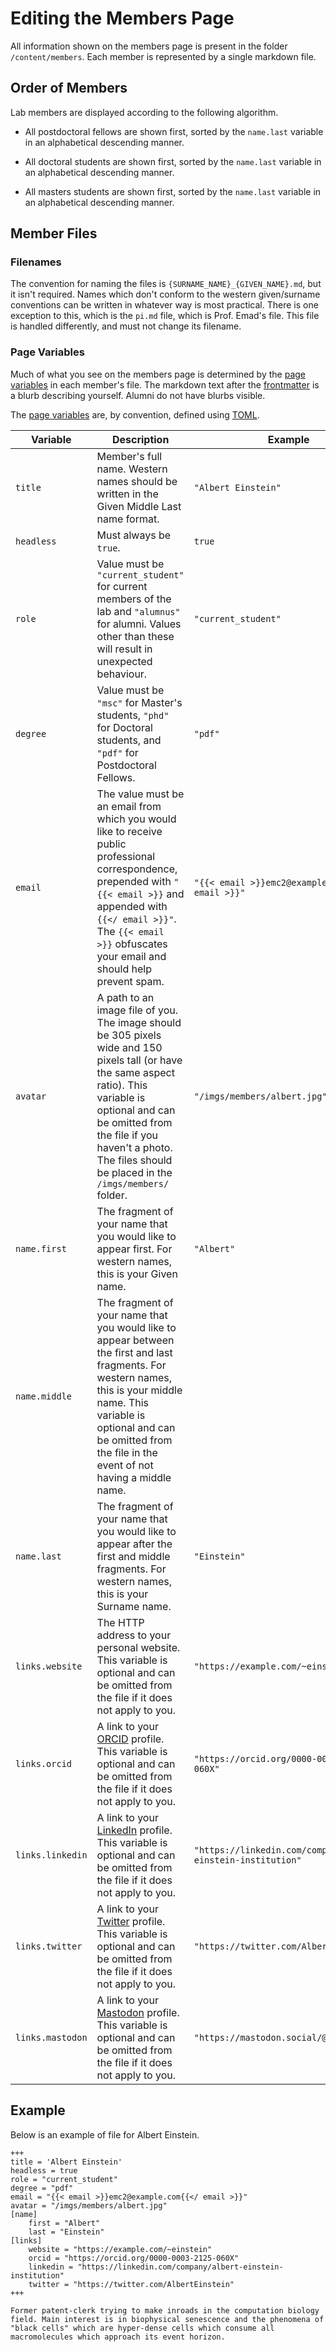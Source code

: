 # Editing the Members Page

All information shown on the members page is present in the folder `/content/members`. Each member is represented by a single markdown file.

## Order of Members 
Lab members are displayed according to the following algorithm.

- All postdoctoral fellows are shown first, sorted by the `name.last` variable in an alphabetical descending manner.

- All doctoral students are shown first, sorted by the `name.last` variable in an alphabetical descending manner.

- All masters students are shown first, sorted by the `name.last` variable in an alphabetical descending manner.

## Member Files

### Filenames
The convention for naming the files is `{SURNAME_NAME}_{GIVEN_NAME}.md`, but it isn't required. Names which don't conform to the western given/surname conventions can be written in whatever way is most practical. There is one exception to this, which is the `pi.md` file, which is Prof. Emad's file. This file is handled differently, and must not change its filename.

### Page Variables
Much of what you see on the members page is determined by the [page variables](https://gohugo.io/variables/page/) in each member's file. The markdown text after the [frontmatter](https://gohugo.io/content-management/front-matter/) is a blurb describing yourself. Alumni do not have blurbs visible.

The [page variables](https://gohugo.io/variables/page/) are, by convention, defined using [TOML](https://toml.io/en/).

|Variable|Description|Example|
|--------|-----------|-------|
|`title` |Member's full name. Western names should be written in the Given Middle Last name format.|`"Albert Einstein"`|
|`headless`|Must always be `true`.|`true`|
|`role`|Value must be `"current_student"` for current members of the lab and `"alumnus"` for alumni. Values other than these will result in unexpected behaviour.|`"current_student"`|
|`degree`|Value must be `"msc"` for Master's students, `"phd"` for Doctoral students, and `"pdf"` for Postdoctoral Fellows.|`"pdf"`|
|`email`|The value must be an email from which you would like to receive public professional correspondence, prepended with `"{{< email >}}` and appended with `{{</ email >}}"`. The `{{< email >}}` obfuscates your email and should help prevent spam.|`"{{< email >}}emc2@example.com{{</ email >}}"`|
|`avatar`|A path to an image file of you. The image should be 305 pixels wide and 150 pixels tall (or have the same aspect ratio). This variable is optional and can be omitted from the file if you haven't a photo. The files should be placed in the `/imgs/members/` folder. |`"/imgs/members/albert.jpg"`|
|`name.first`|The fragment of your name that you would like to appear first. For western names, this is your Given name.|`"Albert"`|
|`name.middle`|The fragment of your name that you would like to appear between the first and last fragments. For western names, this is your middle name. This variable is optional and can be omitted from the file in the event of not having a middle name.||
|`name.last`|The fragment of your name that you would like to appear after the first and middle fragments. For western names, this is your Surname name.|`"Einstein"`|
|`links.website`|The HTTP address to your personal website. This variable is optional and can be omitted from the file if it does not apply to you.|`"https://example.com/~einstein"`|
|`links.orcid`|A link to your [ORCID](https://orcid.org/) profile. This variable is optional and can be omitted from the file if it does not apply to you.|`"https://orcid.org/0000-0003-2125-060X"`|
|`links.linkedin`|A link to your [LinkedIn](https://www.linkedin.com/) profile. This variable is optional and can be omitted from the file if it does not apply to you.|`"https://linkedin.com/company/albert-einstein-institution"`|
|`links.twitter`|A link to your [Twitter](http://twitter.com) profile. This variable is optional and can be omitted from the file if it does not apply to you.|`"https://twitter.com/AlbertEinstein"`|
|`links.mastodon`|A link to your [Mastodon](https://joinmastodon.org/) profile. This variable is optional and can be omitted from the file if it does not apply to you.|`"https://mastodon.social/@Gargron"`|

## Example

Below is an example of file for Albert Einstein.

```
+++
title = 'Albert Einstein'
headless = true
role = "current_student"
degree = "pdf"
email = "{{< email >}}emc2@example.com{{</ email >}}"
avatar = "/imgs/members/albert.jpg"
[name]
    first = "Albert"
    last = "Einstein"
[links]
    website = "https://example.com/~einstein"
    orcid = "https://orcid.org/0000-0003-2125-060X"
    linkedin = "https://linkedin.com/company/albert-einstein-institution"
    twitter = "https://twitter.com/AlbertEinstein"
+++

Former patent-clerk trying to make inroads in the computation biology field. Main interest is in biophysical senescence and the phenomena of "black cells" which are hyper-dense cells which consume all macromolecules which approach its event horizon.
```